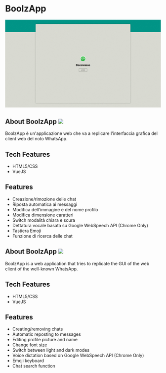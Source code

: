 # BoolzApp

<img src="https://github.com/mattiamoneta/vue-boolzapp/blob/main/thumbnail.gif" alt="BoolzApp"/>

## About BoolzApp <img src="https://github.com/csmoore/country-flag-icons/blob/master/country-flags-4x3-svg/it.svg" height="10px"/>

BoolzApp è un'applicazione web che va a replicare l'interfaccia grafica del client web del noto WhatsApp.

## Tech Features

- HTML5/CSS
- VueJS

## Features

- Creazione/rimozione delle chat
- Riposta automatica ai messaggi
- Modifica dell'immagine e del nome profilo
- Modifica dimensione caratteri
- Switch modalità chiara e scura
- Dettatura vocale basata su Google WebSpeech API (Chrome Only)
- Tastiera Emoji
- Funzione di ricerca delle chat



## About BoolzApp <img src="https://github.com/csmoore/country-flag-icons/blob/master/country-flags-4x3-svg/gb.svg" height="10px"/>

BoolzApp is a web application that tries to replicate the GUI of the web client of the well-known WhatsApp.

## Tech Features

- HTML5/CSS
- VueJS

## Features

- Creating/removing chats
- Automatic reposting to messages
- Editing profile picture and name
- Change font size
- Switch between light and dark modes
- Voice dictation based on Google WebSpeech API (Chrome Only)
- Emoji keyboard
- Chat search function







